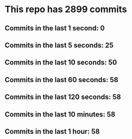 # This repo has 2899 commits

## Commits in the last 1 second: 0
## Commits in the last 5 seconds: 25
## Commits in the last 10 seconds: 50
## Commits in the last 60 seconds: 58
## Commits in the last 120 seconds: 58
## Commits in the last 10 minutes: 58
## Commits in the last 1 hour: 58
